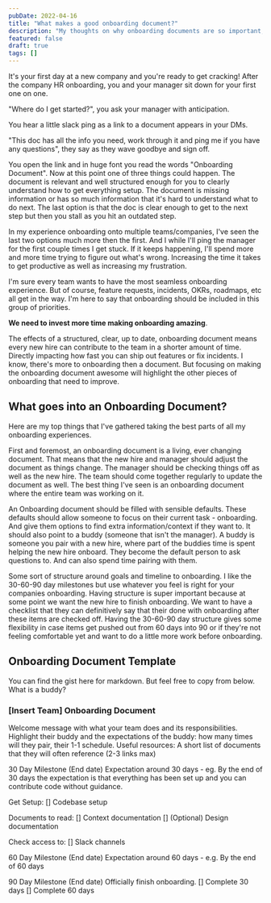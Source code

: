 ```yaml
---
pubDate: 2022-04-16
title: "What makes a good onboarding document?"
description: "My thoughts on why onboarding documents are so important, what should go into one, and my onboarding document template."
featured: false
draft: true
tags: []
---
```

It's your first day at a new company and you're ready to get cracking! After the company HR onboarding, you and your manager sit down for your first one on one.

"Where do I get started?", you ask your manager with anticipation.

You hear a little slack ping as a link to a document appears in your DMs.

"This doc has all the info you need, work through it and ping me if you have any questions", they say as they wave goodbye and sign off.

You open the link and in huge font you read the words "Onboarding Document". Now at this point one of three things could happen. The document is relevant and well structured enough for you to clearly understand how to get everything setup. The document is missing information or has so much information that it's hard to understand what to do next. The last option is that the doc is clear enough to get to the next step but then you stall as you hit an outdated step.

In my experience onboarding onto multiple teams/companies, I've seen the last two options much more then the first. And I while I'll ping the manager for the first couple times I get stuck. If it keeps happening, I'll spend more and more time trying to figure out what's wrong. Increasing the time it takes to get productive as well as increasing my frustration.

I'm sure every team wants to have the most seamless onboarding experience. But of course, feature requests, incidents, OKRs, roadmaps, etc all get in the way. I'm here to say that onboarding should be included in this group of priorities.

**We need to invest more time making onboarding amazing**.

The effects of a structured, clear, up to date, onboarding document means every new hire can contribute to the team in a shorter amount of time. Directly impacting how fast you can ship out features or fix incidents. I know, there's more to onboarding then a document. But focusing on making the onboarding document awesome will highlight  the other pieces of onboarding that need to improve.

## What goes into an Onboarding Document?
Here are my top things that I've gathered taking the best parts of all my onboarding experiences.

First and foremost, an onboarding document is a living, ever changing document. That means that the new hire and manager should adjust the document as things change. The manager should be checking things off as well as the new hire. The team should come together regularly to update the document as well. The best thing I've seen is an onboarding document where the entire team was working on it.

An Onboarding document should be filled with sensible defaults. These defaults should allow someone to focus on their current task - onboarding. And give them options to find extra information/context if they want to. It should also point to a buddy (someone that isn't the manager). A buddy is someone you pair with a new hire, where part of the buddies time is spent helping the new hire onboard. They become the default person to ask questions to. And can also spend time pairing with them.

Some sort of structure around goals and timeline to onboarding. I like the 30-60-90 day milestones but use whatever you feel is right for your companies onboarding. Having structure is super important because at some point we want the new hire to finish onboarding. We want to have a checklist that they can definitively say that their done with onboarding after these items are checked off. Having the 30-60-90 day structure gives some flexibility in case items get pushed out from 60 days into 90 or if they're not feeling comfortable yet and want to do a little more work before onboarding.

## Onboarding Document Template
You can find the gist here for markdown. But feel free to copy from below.
What is a buddy?

### [Insert Team] Onboarding Document
Welcome message with what your team does and its responsibilities.
Highlight their buddy and the expectations of the buddy: how many times will they pair, their 1-1 schedule.
Useful resources: A short list of documents that they will often reference (2-3 links max)

30 Day Milestone (End date)
Expectation around 30 days - eg. By the end of 30 days the expectation is that everything has been set up and you can contribute code without guidance.

Get Setup:
[] Codebase setup

Documents to read:
[] Context documentation
[] (Optional) Design documentation

Check access to:
[] Slack channels

60 Day Milestone (End date)
Expectation around 60 days - e.g. By the end of 60 days

90 Day Milestone (End date)
Officially finish onboarding.
[] Complete 30 days
[] Complete 60 days


